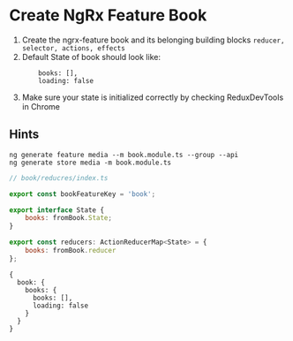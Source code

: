 # Create NgRx Feature Book
1. Create the ngrx-feature book and its belonging building blocks `reducer, selector, actions, effects`
2. Default State of book should look like:
    ```
        books: [],
        loading: false
    ```
3. Make sure your state is initialized correctly by checking ReduxDevTools in Chrome

## Hints

```
ng generate feature media --m book.module.ts --group --api
ng generate store media -m book.module.ts
```

```js
// book/reducres/index.ts

export const bookFeatureKey = 'book';

export interface State {
    books: fromBook.State;
}

export const reducers: ActionReducerMap<State> = {
    books: fromBook.reducer
};
```

```
{
  book: {
    books: {
      books: [],
      loading: false
    }
  }
}
```
